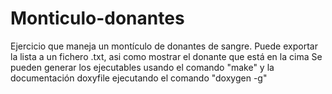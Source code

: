 # Monticulo-donantes

Ejercicio que maneja un montículo de donantes de sangre. Puede exportar la lista a un fichero .txt, asi como mostrar el donante que está en la cima
Se pueden generar los ejecutables usando el comando "make" y la documentación doxyfile ejecutando el comando "doxygen -g"
